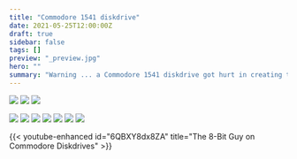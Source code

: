 ```yaml
---
title: "Commodore 1541 diskdrive"
date: 2021-05-25T12:00:00Z
draft: true
sidebar: false
tags: []
preview: "_preview.jpg"
hero: ""
summary: "Warning ... a Commodore 1541 diskdrive got hurt in creating this display piece ... viewer discretion is advised."
---
```


![](commodore-1541-case-open.jpg)
![](commodore-1541-case.jpg)
![](floppy-punch.jpg)

![](commodore-1541-001.jpg)
![](commodore-1541-002.jpg)
![](commodore-1541-003.jpg)
![](commodore-1541-004.jpg)
![](commodore-1541-005.jpg)
![](commodore-1541-006.jpg)
![](commodore-1541-007.jpg)

{{< youtube-enhanced id="6QBXY8dx8ZA" title="The 8-Bit Guy on Commodore Diskdrives" >}}

